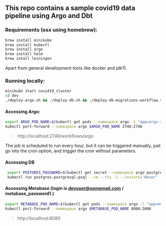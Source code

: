 ## This repo contains a sample covid19 data pipeline using Argo and Dbt

### Requirements (osx using homebrew):
```bash
brew install minikube
brew install kubectl
brew install argo
brew install helm
brew intall leiningen
```
Apart from general development tools like docker and jdk11.

### Running locally:

```bash
minikube start covid19_cluster
cd dev
./deploy-argo.sh && ./deploy-db.sh && ./deploy-db-migrations-workflow.sh && ./deploy-covid19-workflow.sh && ./deploy-metabase.sh
```

#### Accessing Argo:
```bash
export ARGO_POD_NAME=$(kubectl get pods --namespace argo -l "app=argo-server" -o jsonpath="{.items[0].metadata.name}")
kubectl port-forward --namespace argo $ARGO_POD_NAME 2746:2746
```

> http://localhost:2746/workflows/argo

The job is scheduled to run every hour, but it can be triggered manually, just go into the cron option, and trigger the cron without parameters.

#### Accessing DB
```bash
 export POSTGRES_PASSWORD=$(kubectl get secret --namespace argo postgres-postgresql -o jsonpath="{.data.postgresql-password}" | base64 --decode)
 kubectl run postgres-postgresql-psql --rm --tty -i --restart='Never' --namespace argo --image docker.io/bitnami/postgresql:11.11.0-debian-10-r31 --env="PGPASSWORD=$POSTGRES_PASSWORD" --command -- psql --host postgres-postgresql -U covid19_user -d covid19_dev -p 5432
```

#### Accessing Metabase (login is devuser@somemail.com / metabase_password1.)
```bash
export METABASE_POD_NAME=$(kubectl get pods --namespace argo -l "app=metabase,release=metabase" -o jsonpath="{.items[0].metadata.name}")
kubectl port-forward --namespace argo $METABASE_POD_NAME 8080:3000
```

> http://localhost:8080